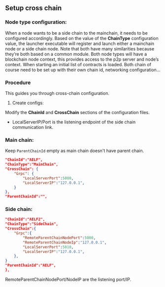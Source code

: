 ## Setup cross chain

### Node type configuration:

When a node wants to be a side chain to the mainchain, it needs to be configured accordingly. Based on the value of the **ChainType** configuration value, the launcher executable will register and launch either a mainchain node or a side chain node. Note that both have many similarities because they’re both based on a common module. Both node types will have a blockchain node context, this provides access to the p2p server and node’s context. When starting an initial list of contracts is loaded. Both chain of course need to be set up with their own chain id, networking configuration...

### Procedure

This guides you through cross-chain configuration.

1. Create configs:

Modify the **ChainId** and **CrossChain** sections of the configuration files.

- LocalServerIP/Port is the listening endpoint of the side chain communication link.

### Main chain:

Keep ```ParentChainId``` empty as main chain doesn't have parent chain. 

```json
"ChainId":"AELF",
"ChainType":"MainChain",
"CrossChain": {
    "Grpc": {
        "LocalServerPort":5000,
        "LocalServerIP":"127.0.0.1",
    }
},
"ParentChainId":"",
```

### Side chain:

```json
"ChainId":"AELF2",
"ChainType":"SideChain",
"CrossChain":{
    "Grpc":{
        "RemoteParentChainNodePort":5000,
        "RemoteParentChainNodeIp":"127.0.0.1",
        "LocalServerPort":5010,
        "LocalServerIP":"127.0.0.1",
    },
}
"ParentChainId":"AELF",
},
```

RemoteParentChainNodePort/NodeIP are the listening port/IP.








